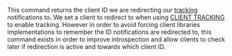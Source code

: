 This command returns the client ID we are redirecting our
[tracking](/topics/client-side-caching) notifications to. We set a client
to redirect to when using [CLIENT TRACKING](/commands/client-tracking) to enable tracking. However in
order to avoid forcing client libraries implementations to remember the
ID notifications are redirected to, this command exists in order to improve
introspection and allow clients to check later if redirection is active
and towards which client ID.

